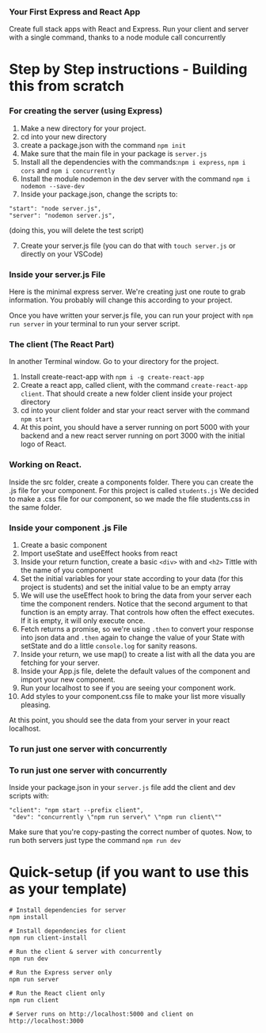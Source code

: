 ### Your First Express and React App
Create full stack apps with React and Express. Run your client and server with a single command, thanks to a node module call concurrently

# Step by Step instructions - Building this from scratch
### For creating the server (using Express)
1. Make a new directory for your project. 
2. cd into your new directory 
3. create a package.json with the command `npm init`
4. Make sure that the main file in your package is `server.js`
4. Install all the dependencies with the commands:`npm i express`, `npm i cors` and `npm i concurrently`
5. Install the module nodemon in the dev server with the command `npm i nodemon --save-dev`
6. Inside your package.json, change the scripts to: 
```
"start": "node server.js",
"server": "nodemon server.js",
```
(doing this, you will delete the test script)

7. Create your server.js file (you can do that with `touch server.js` or directly on your VSCode)

### Inside your server.js File
Here is the minimal express server. We're creating just one route to grab information. You probably will change this according to your project.

Once you have written your server.js file, you can run your project with `npm run server` in your terminal to run your server script.

### The client (The React Part)
In another Terminal window. Go to your directory for the project. 
1. Install create-react-app with `npm i -g create-react-app`
2. Create a react app, called client, with the command `create-react-app client`. That should create a new folder client inside your project directory 
3. cd into your client folder and star your react server with the command `npm start`
4. At this point, you should have a server running on port 5000 with your backend and a new react server running on port 3000 with the initial logo of React. 

### Working on React. 
Inside the src folder, create a components folder. 
There you can create the .js file for your component. For this project is called `students.js`
We decided to make a .css file for our component, so we made the file students.css in the same folder. 

### Inside your component .js File
1. Create a basic component 
2. Import useState and useEffect hooks from react
3. Inside your return function, create a basic `<div>` with and `<h2>` Tittle with the name of you component
4. Set the initial variables for your state according to your data (for this project is students) and set the initial value to be an empty array
5. We will use the useEffect hook to bring the data from your server each time the component renders. Notice that the second argument to that function is an empty array. That controls how often the effect executes. If it is empty, it will only execute once. 
6. Fetch returns a promise, so we're using `.then` to convert your response into json data and `.then` again to change the value of your State with setState and do a little `console.log` for sanity reasons.   
7. Inside your return, we use map() to create a list with all the data you are fetching for your server. 
8. Inside your App.js file, delete the default values of the component and import your new component. 
9. Run your localhost to see if you are seeing your component work. 
10. Add styles to your component.css file to make your list more visually pleasing. 

At this point, you should see the data from your server in your react localhost. 

### To run just one server with concurrently
### To run just one server with concurrently
Inside your package.json in your `server.js` file add the client and dev scripts with: 
```
"client": "npm start --prefix client",
 "dev": "concurrently \"npm run server\" \"npm run client\""
```
Make sure that you're copy-pasting the correct number of quotes. 
Now, to run both servers just type the command `npm run dev`


# Quick-setup (if you want to use this as your template)
```
# Install dependencies for server
npm install

# Install dependencies for client
npm run client-install

# Run the client & server with concurrently
npm run dev

# Run the Express server only
npm run server

# Run the React client only
npm run client

# Server runs on http://localhost:5000 and client on http://localhost:3000
```
